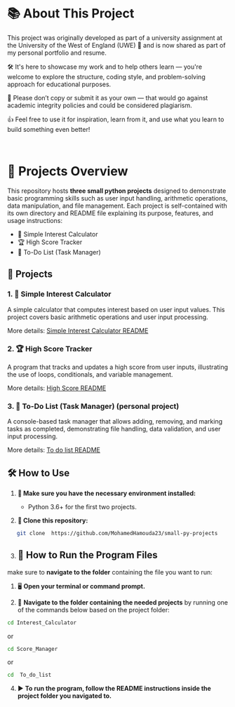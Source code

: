 # 📚 About This Project

This project was originally developed as part of a university assignment at the University of the West of England (UWE) 🏫 and is now shared as part of my personal portfolio and resume.

🛠️ It's here to showcase my work and to help others learn — you're welcome to explore the structure, coding style, and problem-solving approach for educational purposes.

🚫 Please don’t copy or submit it as your own — that would go against academic integrity policies and could be considered plagiarism.

👍 Feel free to use it for inspiration, learn from it, and use what you learn to build something even better!

<br>

# 📁 Projects Overview

This repository hosts **three small python projects** designed to demonstrate basic programming skills such as user input handling, arithmetic operations, data manipulation, and file management. Each project is self-contained with its own directory and README file explaining its purpose, features, and usage instructions:

- 🧮 Simple Interest Calculator 
- 🏆 High Score Tracker 
- 📝 To-Do List (Task Manager) 

## 🚀 Projects

### 1. 🧮 Simple Interest Calculator 
A simple calculator that computes interest based on user input values. This project covers basic arithmetic operations and user input processing.

More details: [Simple Interest Calculator README](Interest_Calculator/README.md)



### 2. 🏆 High Score Tracker 
A program that tracks and updates a high score from user inputs, illustrating the use of loops, conditionals, and variable management.

More details: [High Score README](Score_Manager/README.md)



### 3. 📝 To-Do List (Task Manager) **(personal project)**  
A console-based task manager that allows adding, removing, and marking tasks as completed, demonstrating file handling, data validation, and user input processing.

More details: [To do list README](To_do_list/README.md)



## 🛠 How to Use

1. **🧰 Make sure you have the necessary environment installed:**  
   - Python 3.6+ for the first two projects.  
   
2. **🔄 Clone this repository:**
```bash
   git clone  https://github.com/MohamedHamouda23/small-py-projects
```

3. ## 🚀 How to Run the Program Files

 make sure to **navigate to the folder** containing the file you want to run:


1. 🖥️ **Open your terminal or command prompt.**

2. 📂 **Navigate to the folder containing the needed projects** by running one of the commands below based on the project folder:


```bash
cd Interest_Calculator
```
or 
```bash
cd Score_Manager
```
or

```bash
cd  To_do_list
```
4. ▶️ **To run the program, follow the README instructions inside the project folder you navigated to.**
